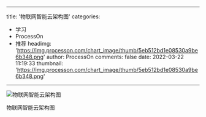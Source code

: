
---
title: '物联网智能云架构图'
categories: 
 - 学习
 - ProcessOn
 - 推荐
headimg: 'https://img.processon.com/chart_image/thumb/5eb512bd1e08530a9be6b348.png'
author: ProcessOn
comments: false
date: 2022-03-22 11:19:33
thumbnail: 'https://img.processon.com/chart_image/thumb/5eb512bd1e08530a9be6b348.png'
---

<div>   
<img class="thumb" alt="物联网智能云架构图" src="https://img.processon.com/chart_image/thumb/5eb512bd1e08530a9be6b348.png" referrerpolicy="no-referrer">
<p>物联网智能云架构图</p>  
</div>
            